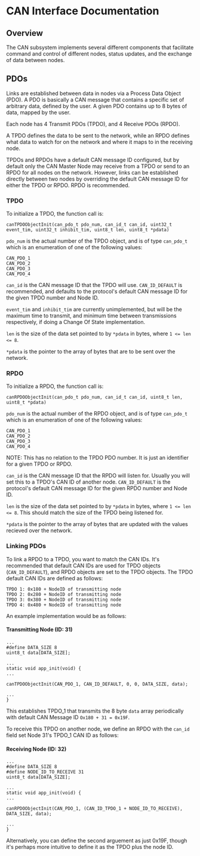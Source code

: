 # CAN Interface Documentation

## Overview
The CAN subsystem implements several different components that facilitate command and control of different nodes, status updates, and the exchange of data between nodes.

## PDOs
Links are established between data in nodes via a Process Data Object (PDO). A PDO is basically a CAN message that contains a specific set of arbitrary data, defined by the user.
A given PDO contains up to 8 bytes of data, mapped by the user.

Each node has 4 Transmit PDOs (TPDO), and 4 Receive PDOs (RPDO).

A TPDO defines the data to be sent to the network, while an RPDO defines what data to watch for on the network and where it maps to in the receiving node.

TPDOs and RPDOs have a default CAN message ID configured, but by default only the CAN Master Node may receive from a TPDO or send to an RPDO for all nodes on the network.
However, links can be established directly between two nodes by overriding the default CAN message ID for either the TPDO or RPDO. RPDO is recommended.

### TPDO
To initialize a TPDO, the function call is:

`canTPDOObjectInit(can_pdo_t pdo_num, can_id_t can_id, uint32_t event_tim, uint32_t inhibit_tim, uint8_t len, uint8_t *pdata)`

`pdo_num` is the actual number of the TPDO object, and is of type `can_pdo_t` which is an enumeration of one of the following values:

```
CAN_PDO_1
CAN_PDO_2
CAN_PDO_3
CAN_PDO_4
```
`can_id` is the CAN message ID that the TPDO will use. `CAN_ID_DEFAULT` is recommended, and defaults to the protocol's default CAN message ID for the given TPDO number and Node ID.

`event_tim` and `inhibit_tim` are currently unimplemented, but will be the maximum time to transmit, and minimum time between transmissions respectively, if doing a Change Of State implementation.

`len` is the size of the data set pointed to by `*pdata` in bytes, where `1 <= len <= 8`.

`*pdata` is the pointer to the array of bytes that are to be sent over the network.

### RPDO
To initialize a RPDO, the function call is:

`canRPDOObjectInit(can_pdo_t pdo_num, can_id_t can_id, uint8_t len, uint8_t *pdata)`

`pdo_num` is the actual number of the RPDO object, and is of type `can_pdo_t` which is an enumeration of one of the following values:

```
CAN_PDO_1
CAN_PDO_2
CAN_PDO_3
CAN_PDO_4
```

NOTE: This has no relation to the TPDO PDO number. It is just an identifier for a given TPDO or RPDO.

`can_id` is the CAN message ID that the RPDO will listen for. Usually you will set this to a TPDO's CAN ID of another node.
`CAN_ID_DEFAULT` is the protocol's default CAN message ID for the given RPDO number and Node ID.

`len` is the size of the data set pointed to by `*pdata` in bytes, where `1 <= len <= 8`. This should match the size of the TPDO being listened for.

`*pdata` is the pointer to the array of bytes that are updated with the values recieved over the network.

### Linking PDOs
To link a RPDO to a TPDO, you want to match the CAN IDs. It's recommended that default CAN IDs are used for TPDO objects (`CAN_ID_DEFAULT`), and RPDO objects are set to the TPDO objects.
The TPDO default CAN IDs are defined as follows:

```
TPDO 1: 0x180 + NodeID of transmitting node
TPDO 2: 0x280 + NodeID of transmitting node
TPDO 3: 0x380 + NodeID of transmitting node
TPDO 4: 0x480 + NodeID of transmitting node
```

An example implementation would be as follows:

#### Transmitting Node (ID: 31)
```
...
#define DATA_SIZE 8
uint8_t data[DATA_SIZE];

...
static void app_init(void) {
...

canTPDOObjectInit(CAN_PDO_1, CAN_ID_DEFAULT, 0, 0, DATA_SIZE, data);

...
}
```

This establishes TPDO_1 that transmits the 8 byte `data` array periodically with default CAN Message ID `Ox180 + 31 = 0x19F`.

To receive this TPDO on another node, we define an RPDO with the `can_id` field set Node 31's TPDO_1 CAN ID as follows:

#### Receiving Node (ID: 32)
```
...
#define DATA_SIZE 8
#define NODE_ID_TO_RECEIVE 31
uint8_t data[DATA_SIZE];

...
static void app_init(void) {
...

canRPDOObjectInit(CAN_PDO_1, (CAN_ID_TPDO_1 + NODE_ID_TO_RECEIVE), DATA_SIZE, data);

...
}
```

Alternatively, you can define the second arguement as just 0x19F, though it's perhaps more intuitive to define it as the TPDO plus the node ID.
